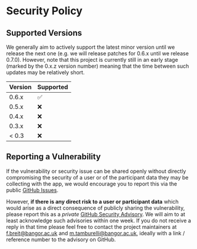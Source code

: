 # Security Policy

## Supported Versions

We generally aim to actively support the latest minor version until we release
the next one (e.g. we will release patches for 0.6.x until we release 0.7.0).
However, note that this project is currently still in an early stage (marked by
the 0.x.z version number) meaning that the time between such updates may be
relatively short.

| Version | Supported          |
| ------- | ------------------ |
| 0.6.x   | :white_check_mark: |
| 0.5.x   | :x:                |
| 0.4.x   | :x:                |
| 0.3.x   | :x:                |
| < 0.3   | :x:                |

## Reporting a Vulnerability

If the vulnerability or security issue can be shared openly without directly
compromising the security of a user or of the participant data they may be
collecting with the app, we would encourage you to report this via the public
[GitHub Issues](https://github.com/lart-bangor/research-assistant/issues).

However, **if there is any direct risk to a user or participant data** which
would arise as a direct consequence of publicly sharing the vulnerability,
please report this as a *private*
[GitHub Security Advisory](https://github.com/lart-bangor/research-assistant/security/advisories).
We will aim to at least acknowledge such advisories within one week. If you
do not receive a reply in that time please feel free to contact the project
maintainers at <f.breit@bangor.ac.uk> and <m.tamburelli@bangor.ac.uk>,
ideally with a link / reference number to the advisory on GitHub.
